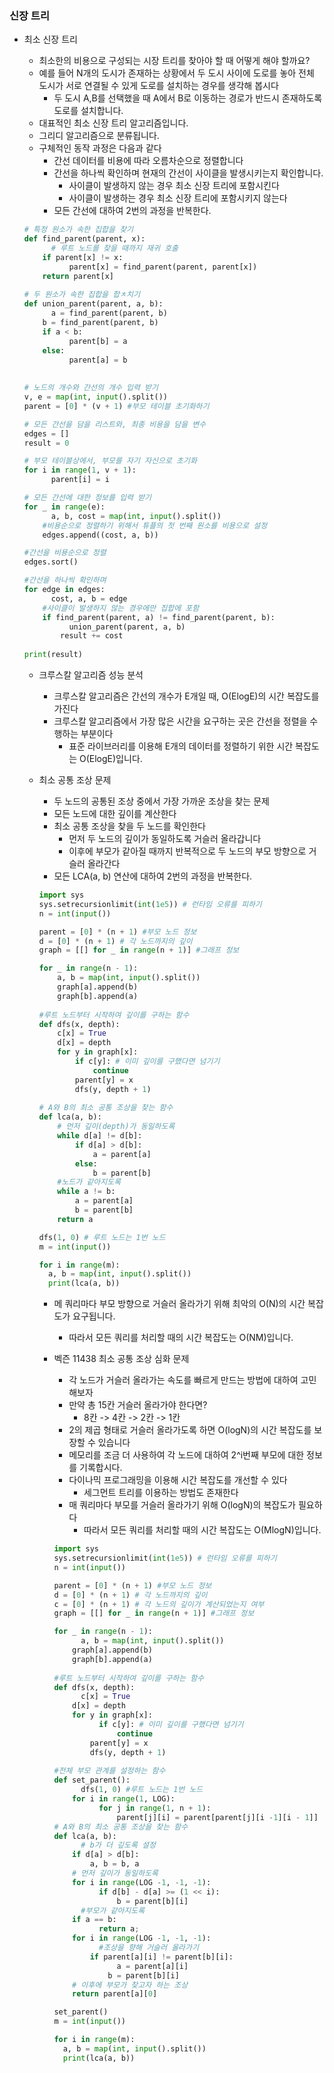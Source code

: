 ### 신장 트리

- 최소 신장 트리

  - 최소한의 비용으로 구성되는 시장 트리를 찾아야 할 때 어떻게 해야 할까요?
  - 예를 들어 N개의 도시가 존재하는 상황에서 두 도시 사이에 도로를 놓아 전체 도시가 서로 연결될 수 있게 도로를 설치하는 경우를 생각해 봅시다
    - 두 도시 A,B를 선택했을 때 A에서 B로 이동하는 경로가 반드시 존재하도록 도로를 설치합니다.
  - 대표적인 최소 신장 트리 알고리즘입니다.
  - 그리디 알고리즘으로 분류됩니다.
  - 구체적인 동작 과정은 다음과 같다
    - 간선 데이터를 비용에 따라 오름차순으로 정렬합니다
    - 간선을 하나씩 확인하며 현재의 간선이 사이클을 발생시키는지 확인합니다.
      - 사이클이 발생하지 않는 경우 최소 신장 트리에 포함시킨다
      - 사이클이 발생하는 경우 최소 신장 트리에 포함시키지 않는다
    - 모든 간선에 대하여 2번의 과정을 반복한다.

  ```python
  # 특정 원소가 속한 집합을 찾기
  def find_parent(parent, x):
    	# 루트 노드를 찾을 때까지 재귀 호출
      if parent[x] != x:
        	parent[x] = find_parent(parent, parent[x])
      return parent[x]
    
  # 두 원소가 속한 집합을 합ㅊ치기
  def union_parent(parent, a, b):
    	a = find_parent(parent, b)
      b = find_parent(parent, b)
      if a < b:
        	parent[b] = a
      else:
        	parent[a] = b
          
          
  # 노드의 개수와 간선의 개수 입력 받기
  v, e = map(int, input().split())
  parent = [0] * (v + 1) #부모 테이블 초기화하기
  
  # 모든 간선을 담을 리스트와, 최종 비용을 담을 변수
  edges = []
  result = 0
  
  # 부모 테이블상에서, 부모를 자기 자신으로 초기화
  for i in range(1, v + 1):
    	parent[i] = i
  
  # 모든 간선에 대한 정보를 입력 받기
  for _ in range(e):
    	a, b, cost = map(int, input().split())
      #비용순으로 정렬하기 위해서 튜플의 첫 번째 원소를 비용으로 설정
      edges.append((cost, a, b))
  
  #간선을 비용순으로 정렬
  edges.sort()
  
  #간선을 하나씩 확인하며
  for edge in edges:
    	cost, a, b = edge
      #사이클이 발생하지 않는 경우에만 집합에 포함
      if find_parent(parent, a) != find_parent(parent, b):
        	union_parent(parent, a, b)
          result += cost
          
  print(result)
  ```

  - 크루스칼 알고리즘 성능 분석

    - 크루스칼 알고리즘은 간선의 개수가 E개일 때, O(ElogE)의 시간 복잡도를 가진다
    - 크루스칼 알고리즘에서 가장 많은 시간을 요구하는 곳은 간선을 정렬을 수행하는 부분이다
      - 표준 라이브러리를 이용해 E개의 데이터를 정렬하기 위한 시간 복잡도는 O(ElogE)입니다.

  - 최소 공통 조상 문제

    - 두 노드의 공통된 조상 중에서 가장 가까운 조상을 찾는 문제
    - 모든 노드에 대한 깊이를 계산한다
    - 최소 공통 조상을 찾을 두 노드를 확인한다
      - 먼저 두 노드의 깊이가 동일하도록 거슬러 올라갑니다
      - 이후에 부모가 같아질 때까지 반복적으로 두 노드의 부모 방향으로 거슬러 올라간다
    - 모든 LCA(a, b) 연산에 대하여 2번의 과정을 반복한다.

    ```python
    import sys
    sys.setrecursionlimit(int(1e5)) # 런타임 오류를 피하기
    n = int(input())
    
    parent = [0] * (n + 1) #부모 노드 정보
    d = [0] * (n + 1) # 각 노드까지의 깊이
    graph = [[] for _ in range(n + 1)] #그래프 정보
    
    for _ in range(n - 1):
      	a, b = map(int, input().split())
        graph[a].append(b)
        graph[b].append(a)
        
    #루트 노드부터 시작하여 깊이를 구하는 함수
    def dfs(x, depth):
      	c[x] = True
        d[x] = depth
        for y in graph[x]:
          	if c[y]: # 이미 깊이를 구했다면 넘기기
              	continue
            parent[y] = x
            dfs(y, depth + 1)
            
    # A와 B의 최소 공통 조상을 찾는 함수
    def lca(a, b):
      	# 먼저 깊이(depth)가 동일하도록
        while d[a] != d[b]:
          	if d[a] > d[b]:
              	a = parent[a]
            else:
              	b = parent[b]
        #노드가 같아지도록
        while a != b:
          	a = parent[a]
            b = parent[b]
       	return a
    
    dfs(1, 0) # 루트 노드는 1번 노드
    m = int(input())
    
    for i in range(m):
      a, b = map(int, input().split())
      print(lca(a, b))
    ```

    - 메 쿼리마다 부모 방향으로 거슬러 올라가기 위해 최악의 O(N)의 시간 복잡도가 요구됩니다.
      - 따라서 모든 쿼리를 처리할 때의 시간 복잡도는 O(NM)입니다.

    - 벡즌 11438 최소 공통 조상 심화 문제

      - 각 노드가 거슬러 올라가는 속도를 빠르게 만드는 방법에 대하여 고민해보자
      - 만약 총 15칸 거슬러 올라가야 한다면?
        - 8칸 -> 4칸 -> 2칸 -> 1칸
      - 2의 제곱 형태로 거슬러 올라가도록 하면 O(logN)의 시간 복잡도를 보장할 수 있습니다
      - 메모리를 조금 더 사용하여 각 노드에 대하여 2^i번째 부모에 대한 정보를 기록합시다.
      - 다이나믹 프로그래밍을 이용해 시간 복잡도를 개선할 수 있다
        - 세그먼트 트리를 이용하는 방법도 존재한다
      - 매 쿼리마다 부모를 거슬러 올라가기 위해 O(logN)의 복잡도가 필요하다
        - 따라서 모든 쿼리를 처리할 때의 시간 복잡도는 O(MlogN)입니다.

      ```python
      import sys
      sys.setrecursionlimit(int(1e5)) # 런타임 오류를 피하기
      n = int(input())
      
      parent = [0] * (n + 1) #부모 노드 정보
      d = [0] * (n + 1) # 각 노드까지의 깊이
      c = [0] * (n + 1) # 각 노드의 깊이가 계산되었는지 여부
      graph = [[] for _ in range(n + 1)] #그래프 정보
      
      for _ in range(n - 1):
        	a, b = map(int, input().split())
          graph[a].append(b)
          graph[b].append(a)
          
      #루트 노드부터 시작하여 깊이를 구하는 함수
      def dfs(x, depth):
        	c[x] = True
          d[x] = depth
          for y in graph[x]:
            	if c[y]: # 이미 깊이를 구했다면 넘기기
                	continue
              parent[y] = x
              dfs(y, depth + 1)
              
      #전체 부모 관계를 설정하는 함수
      def set_parent():
        	dfs(1, 0) #루트 노드는 1번 노드
          for i in range(1, LOG):
            	for j in range(1, n + 1):
                	parent[j][i] = parent[parent[j][i -1][i - 1]]        
      # A와 B의 최소 공통 조상을 찾는 함수
      def lca(a, b):
        	# b가 더 깊도록 설정
          if d[a] > d[b]:
              a, b = b, a
          # 먼저 깊이가 동일하도록
          for i in range(LOG -1, -1, -1):
            	if d[b] - d[a] >= (1 << i):
                	b = parent[b][i]
      		#부모가 같아지도록
          if a == b:
            	return a;
          for i in range(LOG -1, -1, -1):
            	#조상을 향해 거슬러 올라가기
              if parent[a][i] != parent[b][i]:
                	a = parent[a][i]
                  b = parent[b][i]
          # 이후에 부모가 찾고자 하는 조상
          return parent[a][0]
      
      set_parent()
      m = int(input())
      
      for i in range(m):
        a, b = map(int, input().split())
        print(lca(a, b))
      ```

      